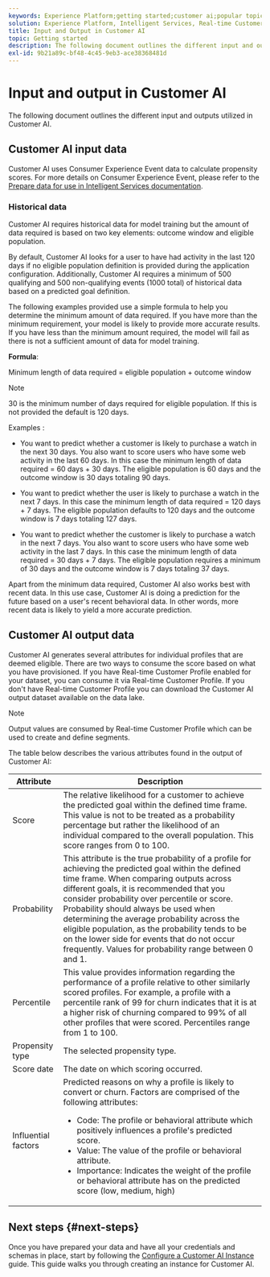 ```yaml
---
keywords: Experience Platform;getting started;customer ai;popular topics;customer ai input;customer ai output
solution: Experience Platform, Intelligent Services, Real-time Customer Data Platform
title: Input and Output in Customer AI
topic: Getting started
description: The following document outlines the different input and outputs utilized in Customer AI.
exl-id: 9b21a89c-bf48-4c45-9eb3-ace38368481d
---
```

# Input and output in Customer AI

The following document outlines the different input and outputs utilized in Customer AI.

## Customer AI input data

Customer AI uses Consumer Experience Event data to calculate propensity scores. For more details on Consumer Experience Event, please refer to the [Prepare data for use in Intelligent Services documentation](../data-preparation.md).

### Historical data

Customer AI requires historical data for model training but the amount of data required is based on two key elements: outcome window and eligible population. 

By default, Customer AI looks for a user to have had activity in the last 120 days if no eligible population definition is provided during the application configuration. Additionally, Customer AI requires a minimum of 500 qualifying and 500 non-qualifying events (1000 total) of historical data based on a predicted goal definition.

The following examples provided use a simple formula to help you determine the minimum amount of data required. If you have more than the minimum requirement, your model is likely to provide more accurate results. If you have less than the minimum amount required, the model will fail as there is not a sufficient amount of data for model training. 

**Formula**:

Minimum length of data required = eligible population + outcome window

>[!NOTE]
>
> 30 is the minimum number of days required for eligible population. If this is not provided the default is 120 days.

Examples : 

- You want to predict whether a customer is likely to purchase a watch in the next 30 days. You also want to score users who have some web activity in the last 60 days. In this case the minimum length of data required = 60 days + 30 days. The eligible population is 60 days and the outcome window is 30 days totaling 90 days.

- You want to predict whether the user is likely to purchase a watch in the next 7 days. In this case the minimum length of data required = 120 days + 7 days. The eligible population defaults to 120 days and the outcome window is 7 days totaling 127 days.

- You want to predict whether the customer is likely to purchase a watch in the next 7 days. You also want to score users who have some web activity in the last 7 days. In this case the minimum length of data required = 30 days + 7 days. The eligible population requires a minimum of 30 days and the outcome window is 7 days totaling 37 days.

Apart from the minimum data required, Customer AI also works best with recent data. In this use case, Customer AI is doing a prediction for the future based on a user's recent behavioral data. In other words, more recent data is likely to yield a more accurate prediction.

## Customer AI output data

Customer AI generates several attributes for individual profiles that are deemed eligible. There are two ways to consume the score based on what you have provisioned. If you have Real-time Customer Profile enabled for your dataset, you can consume it via Real-time Customer Profile. If you don't have Real-time Customer Profile you can download the Customer AI output dataset available on the data lake. 

>[!NOTE]
>
>Output values are consumed by Real-time Customer Profile which can be used to create and define segments.

 The table below describes the various attributes found in the output of Customer AI:

| Attribute | Description |
| ----- | ----------- |
| Score | The relative likelihood for a customer to achieve the predicted goal within the defined time frame. This value is not to be treated as a probability percentage but rather the likelihood of an individual compared to the overall population. This score ranges from 0 to 100. |
| Probability | This attribute is the true probability of a profile for achieving the predicted goal within the defined time frame. When comparing outputs across different goals, it is recommended that you consider probability over percentile or score. Probability should always be used when determining the average probability across the eligible population, as the probability tends to be on the lower side for events that do not occur frequently. Values for probability range between 0 and 1. |
| Percentile | This value provides information regarding the performance of a profile relative to other similarly scored profiles. For example, a profile with a percentile rank of 99 for churn indicates that it is at a higher risk of churning compared to 99% of all other profiles that were scored. Percentiles range from 1 to 100. |
| Propensity type | The selected propensity type. |
| Score date | The date on which scoring occurred. |
| Influential factors | Predicted reasons on why a profile is likely to convert or churn. Factors are comprised of the following attributes:<ul><li>Code: The profile or behavioral attribute which positively influences a profile's predicted score. </li><li>Value: The value of the profile or behavioral attribute.</li><li>Importance: Indicates the weight of the profile or behavioral attribute has on the predicted score (low, medium, high)</li></ul> |

## Next steps {#next-steps}

Once you have prepared your data and have all your credentials and schemas in place, start by following the [Configure a Customer AI Instance](./user-guide/configure.md) guide. This guide walks you through creating an instance for Customer AI.
